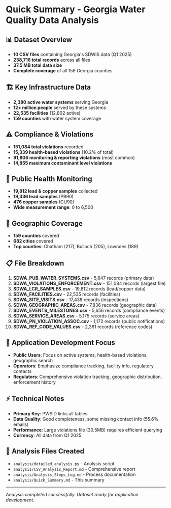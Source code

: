 # Quick Summary - Georgia Water Quality Data Analysis

## 📊 Dataset Overview
- **10 CSV files** containing Georgia's SDWIS data (Q1 2025)
- **238,716 total records** across all files
- **37.5 MB total data size**
- **Complete coverage** of all 159 Georgia counties

## 🏗️ Key Infrastructure Data
- **2,380 active water systems** serving Georgia
- **12+ million people** served by these systems
- **22,535 facilities** (12,802 active)
- **159 counties** with water system coverage

## ⚠️ Compliance & Violations
- **151,084 total violations** recorded
- **15,339 health-based violations** (10.2% of total)
- **91,806 monitoring & reporting violations** (most common)
- **14,855 maximum contaminant level violations**

## 🧪 Public Health Monitoring
- **19,812 lead & copper samples** collected
- **19,336 lead samples** (PB90)
- **476 copper samples** (CU90)
- **Wide measurement range**: 0 to 6,500

## 📍 Geographic Coverage
- **159 counties** covered
- **682 cities** covered
- **Top counties**: Chatham (217), Bulloch (205), Lowndes (189)

## 📋 File Breakdown
1. **SDWA_PUB_WATER_SYSTEMS.csv** - 5,647 records (primary data)
2. **SDWA_VIOLATIONS_ENFORCEMENT.csv** - 151,084 records (largest file)
3. **SDWA_LCR_SAMPLES.csv** - 19,812 records (lead/copper data)
4. **SDWA_FACILITIES.csv** - 22,535 records (facilities)
5. **SDWA_SITE_VISITS.csv** - 17,438 records (inspections)
6. **SDWA_GEOGRAPHIC_AREAS.csv** - 7,836 records (geographic data)
7. **SDWA_EVENTS_MILESTONES.csv** - 5,656 records (compliance events)
8. **SDWA_SERVICE_AREAS.csv** - 5,175 records (service areas)
9. **SDWA_PN_VIOLATION_ASSOC.csv** - 1,172 records (public notifications)
10. **SDWA_REF_CODE_VALUES.csv** - 2,361 records (reference codes)

## 🎯 Application Development Focus
- **Public Users**: Focus on active systems, health-based violations, geographic search
- **Operators**: Emphasize compliance tracking, facility info, regulatory contacts
- **Regulators**: Comprehensive violation tracking, geographic distribution, enforcement history

## ⚡ Technical Notes
- **Primary Key**: PWSID links all tables
- **Data Quality**: Good completeness, some missing contact info (55.6% emails)
- **Performance**: Large violations file (30.5MB) requires efficient querying
- **Currency**: All data from Q1 2025

## 📁 Analysis Files Created
- `analysis/detailed_analysis.py` - Analysis script
- `analysis/CSV_Analysis_Report.md` - Comprehensive report
- `analysis/Analysis_Steps_Log.md` - Process documentation
- `analysis/Quick_Summary.md` - This summary

---
*Analysis completed successfully. Dataset ready for application development.* 